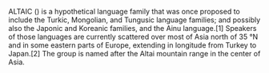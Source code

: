 ALTAIC () is a hypothetical language family that was once proposed to include the Turkic, Mongolian, and Tungusic language families; and possibly also the Japonic and Koreanic families, and the Ainu language.[1] Speakers of those languages are currently scattered over most of Asia north of 35 °N and in some eastern parts of Europe, extending in longitude from Turkey to Japan.[2] The group is named after the Altai mountain range in the center of Asia.
